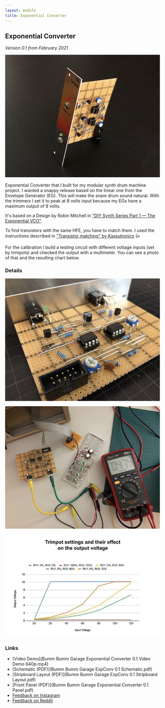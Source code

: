 ```yaml
---
layout: module
title: Exponential Converter
---
```


## Exponential Converter

*Version 0.1 from February 2021*

![](154388090_471161937385519_3133007917346548765_n.jpg)

Exponential Converter that I built for my modular synth drum machine project. I wanted a snappy release based on the linear one from the Envelope Generator (EG). This will make the snare drum sound natural. With the trimmers I set it to peak at 8 volts input because my EGs have a maximum output of 8 volts.

It's based on a Design by Robin Mitchell in ["DIY Synth Series Part 1 — The Exponential VCO"](https://www.allaboutcircuits.com/projects/diy-synth-series-vco/).

To find transistors with the same HFE, you have to match them. I used the instructions described in ["Transistor matching" by Kassutronics](https://kassu2000.blogspot.com/2015/10/transistor-matching.html) 👍

For the calibration I build a testing circuit with different voltage inputs (set by trimpots) and checked the output with a multimeter. You can see a photo of that and the resulting chart below.

### Details

![](154071496_785706842365955_7819474831100190743_n.jpg)

![](153647548_2848334918766242_4271693317320118724_n.jpg)

![](153722211_776406696317840_1074722605393827019_n.jpg)

### Links

* [Video Demo](Bumm Bumm Garage Exponential Converter 0.1 Video Demo 640p.mp4)
* [Schematic (PDF)](Bumm Bumm Garage ExpConv 0.1 Schematic.pdf)
* [Stripboard Layout (PDF)](Bumm Bumm Garage ExpConv 0.1 Stripboard Layout.pdf)
* [Front Panel (PDF)](Bumm Bumm Garage Exponential Converter 0.1 Panel.pdf)
* [Feedback on Instagram](https://www.instagram.com/p/CLwjxVGh8AB/)
* [Feedback on Reddit](https://www.reddit.com/r/synthdiy/comments/lt0a0m/exponential_converter_in_eurorack_format_on/)